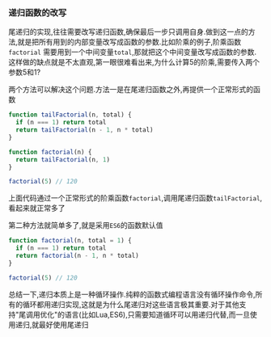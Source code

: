 ### 递归函数的改写
尾递归的实现,往往需要改写递归函数,确保最后一步只调用自身.做到这一点的方法,就是把所有用到的内部变量改写成函数的参数.比如阶乘的例子,阶乘函数 `factorial` 需要用到一个中间变量`total`,那就把这个中间变量改写成函数的参数.这样做的缺点就是不太直观,第一眼很难看出来,为什么计算5的阶乘,需要传入两个参数5和1?

两个方法可以解决这个问题.方法一是在尾递归函数之外,再提供一个正常形式的函数

```javascript
function tailFactorial(n, total) {
  if (n === 1) return total
  return tailFactorial(n - 1, n * total)
}

function factorial(n) {
  return tailFactorial(n, 1)
}

factorial(5) // 120
```

上面代码通过一个正常形式的阶乘函数`factorial`,调用尾递归函数`tailFactorial`,看起来就正常多了

第二种方法就简单多了,就是采用`ES6`的函数默认值

```javascript
function factorial(n, total = 1) {
  if (n === 1) return total
  return factorial(n - 1, n * total)
}

factorial(5) // 120
```

总结一下,递归本质上是一种循环操作.纯粹的函数式编程语言没有循环操作命令,所有的循环都用递归实现,这就是为什么尾递归对这些语言极其重要.对于其他支持"尾调用优化"的语言(比如Lua,ES6),只需要知道循环可以用递归代替,而一旦使用递归,就最好使用尾递归